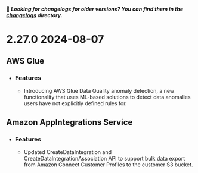  #### 👋 _Looking for changelogs for older versions? You can find them in the [changelogs](./changelogs) directory._
# __2.27.0__ __2024-08-07__
## __AWS Glue__
  - ### Features
    - Introducing AWS Glue Data Quality anomaly detection, a new functionality that uses ML-based solutions to detect data anomalies users have not explicitly defined rules for.

## __Amazon AppIntegrations Service__
  - ### Features
    - Updated CreateDataIntegration and CreateDataIntegrationAssociation API to support bulk data export from Amazon Connect Customer Profiles to the customer S3 bucket.

